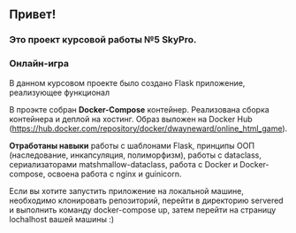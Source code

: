 ## Привет!

### Это проект курсовой работы №5 SkyPro. 
### Онлайн-игра

В данном курсовом проекте было создано Flask приложение, реализующее функционал

В проэкте собран **Docker-Compose** контейнер. Реализована сборка контейнера и деплой на хостинг. Образ выложен на Docker Hub (https://hub.docker.com/repository/docker/dwayneward/online_html_game).

**Отработаны навыки** работы с шаблонами Flask, принципы ООП (наследование, инкапсуляция, полиморфизм), работы с dataclass, сериализаторами matshmallow-dataclass, работа с Docker и Docker-compose, освоена работа с nginx и guinicorn.

Если вы хотите запустить приложение на локальной машине, необходимо клонировать репозиторий, перейти в директорию servered и выполнить команду docker-compose up, затем перейти на страницу lochalhost вашей машины :)
